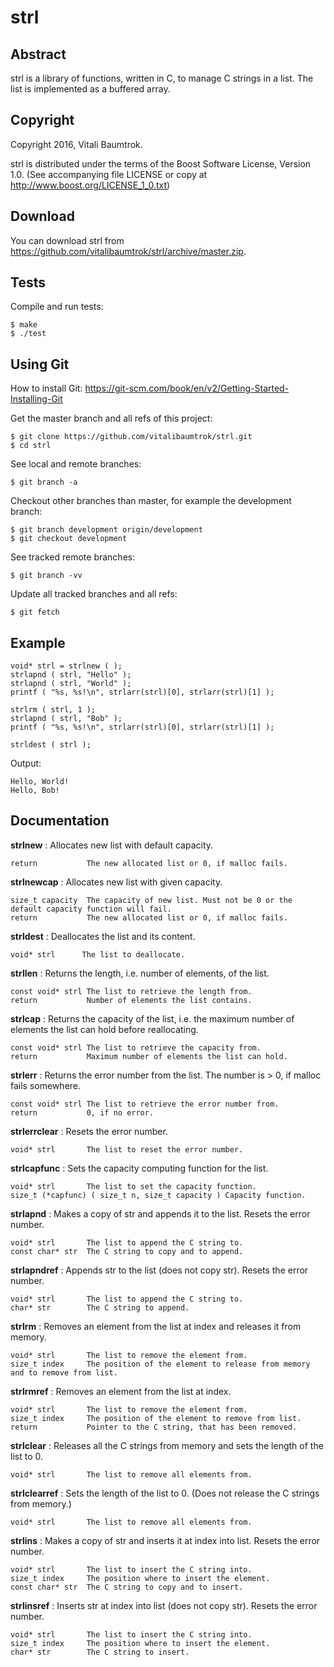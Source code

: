 # strl

## Abstract
strl is a library of functions, written in C, to manage C strings in a list.
The list is implemented as a buffered array.

## Copyright
Copyright 2016, Vitali Baumtrok.

strl is distributed under the terms of the Boost Software License, Version 1.0.
(See accompanying file LICENSE or copy at <http://www.boost.org/LICENSE_1_0.txt>)

## Download
You can download strl from <https://github.com/vitalibaumtrok/strl/archive/master.zip>.

## Tests
Compile and run tests:

	$ make
	$ ./test

## Using Git
How to install Git: <https://git-scm.com/book/en/v2/Getting-Started-Installing-Git>

Get the master branch and all refs of this project:

	$ git clone https://github.com/vitalibaumtrok/strl.git
	$ cd strl

See local and remote branches:

	$ git branch -a

Checkout other branches than master, for example the development branch:

	$ git branch development origin/development
	$ git checkout development

See tracked remote branches:

	$ git branch -vv

Update all tracked branches and all refs:

	$ git fetch

## Example

	void* strl = strlnew ( );
	strlapnd ( strl, "Hello" );
	strlapnd ( strl, "World" );
	printf ( "%s, %s!\n", strlarr(strl)[0], strlarr(strl)[1] );

	strlrm ( strl, 1 );
	strlapnd ( strl, "Bob" );
	printf ( "%s, %s!\n", strlarr(strl)[0], strlarr(strl)[1] );

	strldest ( strl );

Output:

	Hello, World!
	Hello, Bob!

## Documentation

__strlnew__ : Allocates new list with default capacity.

	return           The new allocated list or 0, if malloc fails.

__strlnewcap__ : Allocates new list with given capacity.

	size_t capacity  The capacity of new list. Must not be 0 or the default capacity function will fail.
	return           The new allocated list or 0, if malloc fails.

__strldest__ : Deallocates the list and its content.

	void* strl      The list to deallocate.

__strllen__ : Returns the length, i.e. number of elements, of the list.

	const void* strl The list to retrieve the length from.
	return           Number of elements the list contains.

__strlcap__ : Returns the capacity of the list, i.e. the maximum number of elements the list can hold before reallocating.

	const void* strl The list to retrieve the capacity from.
	return           Maximum number of elements the list can hold.

__strlerr__ : Returns the error number from the list. The number is > 0, if malloc fails somewhere.

	const void* strl The list to retrieve the error number from.
	return           0, if no error.

__strlerrclear__ : Resets the error number.

	void* strl       The list to reset the error number.

__strlcapfunc__ : Sets the capacity computing function for the list.

	void* strl       The list to set the capacity function.
	size_t (*capfunc) ( size_t n, size_t capacity ) Capacity function.

__strlapnd__ : Makes a copy of str and appends it to the list. Resets the error number.

	void* strl       The list to append the C string to.
	const char* str  The C string to copy and to append.

__strlapndref__ : Appends str to the list (does not copy str). Resets the error number.

	void* strl       The list to append the C string to.
	char* str        The C string to append.

__strlrm__ : Removes an element from the list at index and releases it from memory.

	void* strl       The list to remove the element from.
	size_t index     The position of the element to release from memory and to remove from list.

__strlrmref__ : Removes an element from the list at index.

	void* strl       The list to remove the element from.
	size_t index     The position of the element to remove from list.
	return           Pointer to the C string, that has been removed.

__strlclear__ : Releases all the C strings from memory and sets the length of the list to 0.

	void* strl       The list to remove all elements from.

__strlclearref__ : Sets the length of the list to 0. (Does not release the C strings from memory.)

	void* strl       The list to remove all elements from.

__strlins__ : Makes a copy of str and inserts it at index into list. Resets the error number.

	void* strl       The list to insert the C string into.
	size_t index     The position where to insert the element.
	const char* str  The C string to copy and to insert.

__strlinsref__ : Inserts str at index into list (does not copy str). Resets the error number.

	void* strl       The list to insert the C string into.
	size_t index     The position where to insert the element.
	char* str        The C string to insert.

